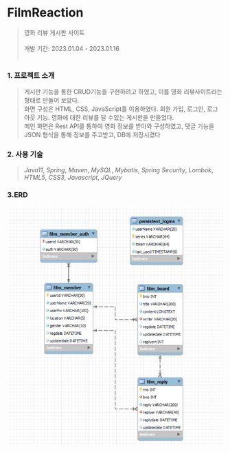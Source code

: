 # FilmReaction
> 영화 리뷰 게시판 사이트</br></br>
개발 기간: 2023.01.04 - 2023.01.16
<br/><br/>


### 1. 프로젝트 소개
> 게시판 기능을 통한 CRUD기능을 구현하려고 하였고, 이를 영화 리뷰사이트라는 형태로 만들어 보았다. </br>
화면 구성은 HTML, CSS, JavaScript를 이용하였다. 회원 가입, 로그인, 로그아웃 기능. 영화에 대한 리뷰를 달 수있는 게시판을 만들었다.</br>
메인 화면은 Rest API를 통하여 영화 정보를 받아와 구성하였고, 댓글 기능을 JSON 형식을 통해 정보를 주고받고, DB에 저장시켰다

### 2. 사용 기술
>_Java11_,  _Spring_,  _Maven_,  _MySQL_,  _Mybatis_,  _Spring Security_,  _Lombok_, _HTML5_, _CSS3_, _Javascript_, _JQuery_ 


### 3.ERD
![poster](./erd.jpg)<br/>
